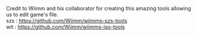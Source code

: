 Credit to Wiimm and his collaborator for creating this amazing tools allowing us to edit game's file.  
szs : https://github.com/Wiimm/wiimms-szs-tools  
wit : https://github.com/Wiimm/wiimms-iso-tools  